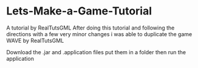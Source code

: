 # Lets-Make-a-Game-Tutorial
A tutorial by RealTutsGML
After doing this tutorial and following the directions with a few very minor changes i was able to duplicate the game WAVE by RealTutsGML

Download the .jar and .application files 
put them in a folder
then run the application
